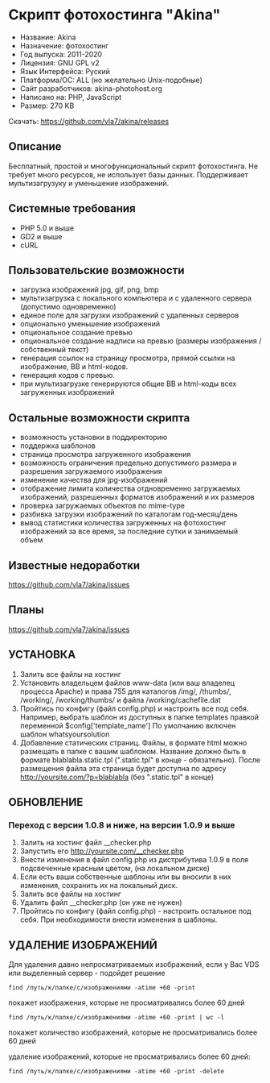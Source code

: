 # Скрипт фотохостинга "Akina"

- Название: Akina
- Назначение: фотохостинг
- Год выпуска: 2011-2020
- Лицензия: GNU GPL v2
- Язык Интерфейса: Руский
- Платформа/ОС: ALL (но желательно Unix-подобные)
- Сайт разработчиков: akina-photohost.org
- Написано на: PHP, JavaScript
- Размер: 270 KB

Скачать: https://github.com/vla7/akina/releases

## Описание
Бесплатный, простой и многофункциональный скрипт фотохостинга. Не требует много ресурсов, не использует базы данных. Поддерживает мультизагрузуку и уменьшение изображений.

## Системные требования
* PHP 5.0 и выше
* GD2 и выше
* cURL

## Пользовательские возможности
* загрузка изображений jpg, gif, png, bmp
* мультизагрузка с локального компьютера и с удаленного сервера (допустимо одновременно)
* единое поле для загрузки изображений с удаленных серверов
* опционально уменьшение изображений
* опциональное создание превью
* опциональное создание надписи на превью (размеры изображения / собственный текст)
* генерация ссылок на страницу просмотра, прямой ссылки на изображение, BB и html-кодов.
* генерация кодов с превью.
* при мультизагрузке генерируются общие BB и html-коды всех загруженных изображений

## Остальные возможности скрипта
* возможность установки в поддиректорию
* поддержка шаблонов
* страница просмотра загруженного изображения
* возможность ограничения предельно допустимого размера и разрешения загружаемого изображения
* изменение качества для jpg-изображений
* отображение лимита количества отдновременно загружаемых изображений, разрешенных форматов изображений и их размеров
* проверка загружаемых объектов по mime-type
* разбивка загрузки изображений по каталогам год-месяц/день
* вывод статистики количества загруженных на фотохостинг изображений за все время, за последние сутки и занимаемый объем

## Известные недоработки
https://github.com/vla7/akina/issues

## Планы
https://github.com/vla7/akina/issues

## УСТАНОВКА
1. Залить все файлы на хостинг
2. Установить владельцем файлов www-data (или ваш владелец процесса Apache) и права 755 для каталогов /img/, /thumbs/, /working/, /working/thumbs/ и файла /working/cachefile.dat
3. Пройтись по конфигу (файл config.php) и настроить все под себя. Например, выбрать шаблон из доступных в папке templates правкой переменной $config['template_name']
По умолчанию включен шаблон whatsyoursolution
4. Добавление статических страниц.
Файлы, в формате html можно размещать в папке с вашим шаблоном. Название должно быть в формате blablabla.static.tpl (".static.tpl" в конце - обязательно).
После размещения файла эта страница будет доступна по адресу http://yoursite.com/?p=blablabla (без ".static.tpl" в конце)

## ОБНОВЛЕНИЕ
### Переход с версии 1.0.8 и ниже, на версии 1.0.9 и выше
1. Залить на хостинг файл __checker.php
2. Запустить его http://yoursite.com/__checker.php
3. Внести изменения в файл config.php из дистрибутива 1.0.9 в поля подсвеченные красным цветом, (на локальном диске)
4. Если есть ваши собственные шаблоны или вы вносили в них изменения, сохранить их на локальный диск.
5. Залить все файлы на хостинг
6. Удалить файл __checker.php (он уже не нужен)
7. Пройтись по конфигу (файл config.php) - настроить остальное под себя.
При необходимости внести изменения в шаблоны.


## УДАЛЕНИЕ ИЗОБРАЖЕНИЙ
Для удаления давно непросматриваемых изображений, если у Вас VDS или выделенный сервер - подойдет решение

    find /путь/к/папке/с/изображениями -atime +60 -print
покажет изображения, которые не просматривались более 60 дней

    find /путь/к/папке/с/изображениями -atime +60 -print | wc -l
покажет количество изображений, которые не просматривались более 60 дней

удаление изображений, которые не просматривались более 60 дней:

    find /путь/к/папке/с/изображениями -atime +60 -print -delete
